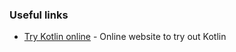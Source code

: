 ### Useful links

- [Try Kotlin online](http://try.kotlinlang.org/) - Online website to try out Kotlin
